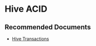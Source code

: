 <properties
  pageTitle="Hive ACID"
  description="Hive ACID"
  Service="microsoft.hdinsight"
  resource="clusters"
  authors="pjfreitas"
  ms.author="pfreitas"
  displayOrder="21"
  selfHelpType="resource"
  supportTopicIds="32629057"
  resourceTags=""
  productPesIds="15078"
  cloudEnvironments="public, Fairfax"
  ArticleId="ea0675ba-1aee-49fa-9321-53eb2d708cd5"
/>

# Hive ACID 

## **Recommended Documents**

* [Hive Transactions](https://cwiki.apache.org/confluence/display/Hive/Hive+Transactions)
